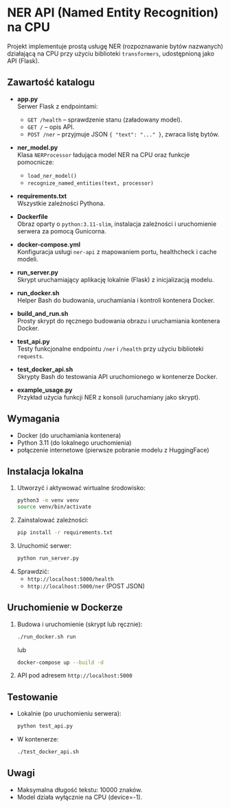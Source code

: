 # NER API (Named Entity Recognition) na CPU

Projekt implementuje prostą usługę NER (rozpoznawanie bytów nazwanych) działającą na CPU przy użyciu biblioteki `transformers`, udostępnioną jako API (Flask).

## Zawartość katalogu

- **app.py**  
  Serwer Flask z endpointami:
  - `GET /health` – sprawdzenie stanu (załadowany model).  
  - `GET /` – opis API.  
  - `POST /ner` – przyjmuje JSON `{ "text": "..." }`, zwraca listę bytów.

- **ner_model.py**  
  Klasa `NERProcessor` ładująca model NER na CPU oraz funkcje pomocnicze:
  - `load_ner_model()`  
  - `recognize_named_entities(text, processor)`

- **requirements.txt**  
  Wszystkie zależności Pythona.

- **Dockerfile**  
  Obraz oparty o `python:3.11-slim`, instalacja zależności i uruchomienie serwera za pomocą Gunicorna.

- **docker-compose.yml**  
  Konfiguracja usługi `ner-api` z mapowaniem portu, healthcheck i cache modeli.

- **run_server.py**  
  Skrypt uruchamiający aplikację lokalnie (Flask) z inicjalizacją modelu.

- **run_docker.sh**  
  Helper Bash do budowania, uruchamiania i kontroli kontenera Docker.

- **build_and_run.sh**  
  Prosty skrypt do ręcznego budowania obrazu i uruchamiania kontenera Docker.

- **test_api.py**  
  Testy funkcjonalne endpointu `/ner` i `/health` przy użyciu biblioteki `requests`.

- **test_docker_api.sh**  
  Skrypty Bash do testowania API uruchomionego w kontenerze Docker.

- **example_usage.py**  
  Przykład użycia funkcji NER z konsoli (uruchamiany jako skrypt).

## Wymagania

- Docker (do uruchamiania kontenera)
- Python 3.11 (do lokalnego uruchomienia)
- połączenie internetowe (pierwsze pobranie modelu z HuggingFace)

## Instalacja lokalna

1. Utworzyć i aktywować wirtualne środowisko:
   ```bash
   python3 -m venv venv
   source venv/bin/activate
   ```
2. Zainstalować zależności:
   ```bash
   pip install -r requirements.txt
   ```
3. Uruchomić serwer:
   ```bash
   python run_server.py
   ```
4. Sprawdzić:
   - `http://localhost:5000/health`
   - `http://localhost:5000/ner` (POST JSON)

## Uruchomienie w Dockerze

1. Budowa i uruchomienie (skrypt lub ręcznie):
   ```bash
   ./run_docker.sh run
   ```
   lub
   ```bash
   docker-compose up --build -d
   ```
2. API pod adresem `http://localhost:5000`

## Testowanie

- Lokalnie (po uruchomieniu serwera):
  ```bash
  python test_api.py
  ```
- W kontenerze:
  ```bash
  ./test_docker_api.sh
  ```

## Uwagi

- Maksymalna długość tekstu: 10000 znaków.
- Model działa wyłącznie na CPU (device=-1).

